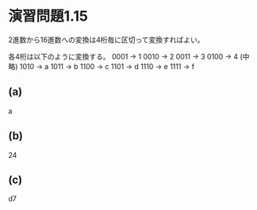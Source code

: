 # 演習問題1.15

2進数から16進数への変換は4桁毎に区切って変換すればよい。

各4桁は以下のように変換する。
0001 -> 1
0010 -> 2
0011 -> 3
0100 -> 4
(中略)
1010 -> a
1011 -> b
1100 -> c
1101 -> d
1110 -> e
1111 -> f

## (a)
a

## (b)
24

## (c)
d7
